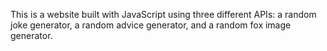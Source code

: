 This is a website built with JavaScript using three different APIs: a random joke generator, a random advice generator, and a random fox image generator.
